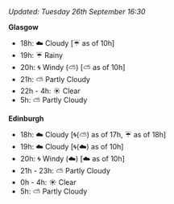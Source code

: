 *Updated: Tuesday 26th September 16:30*

**Glasgow**

* 18h: :cloud: Cloudy [:umbrella: as of 10h]
* 19h: :umbrella: Rainy
* 20h: :cyclone: Windy (:partly_sunny:) [:partly_sunny: as of 10h]
* 21h: :partly_sunny: Partly Cloudy
* 22h - 4h: :sunny: Clear
* 5h: :partly_sunny: Partly Cloudy

**Edinburgh**

* 18h: :cloud: Cloudy [:cyclone:(:partly_sunny:) as of 17h, :umbrella: as of 18h]
* 19h: :cloud: Cloudy [:cyclone:(:cloud:) as of 10h]
* 20h: :cyclone: Windy (:cloud:) [:cloud: as of 10h]
* 21h - 23h: :partly_sunny: Partly Cloudy
* 0h - 4h: :sunny: Clear
* 5h: :partly_sunny: Partly Cloudy

